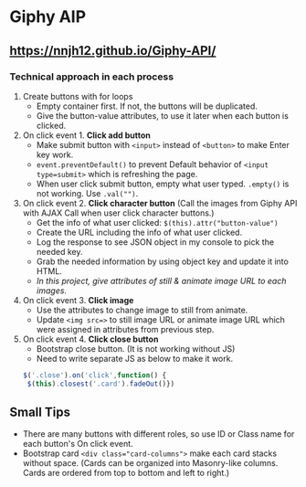 # Giphy AIP
## https://nnjh12.github.io/Giphy-API/

### Technical approach in each process
1. Create buttons with for loops
    * Empty container first. If not, the buttons will be duplicated.
    * Give the button-value attributes, to use it later when each button is clicked.
1. On click event 1. **Click add button**
    * Make submit button with `<input>` instead of `<button>` to make Enter key work.
    * `event.preventDefault()` to prevent Default behavior of `<input type=submit>` which is refreshing the page.
    * When user click submit button, empty what user typed. `.empty()` is not working. Use `.val("")`.
1. On click event 2. **Click character button** (Call the images from Giphy API with AJAX Call when user click character buttons.)
    * Get the info of what user clicked: `$(this).attr("button-value")`
    * Create the URL including the info of what user clicked.
    * Log the response to see JSON object in my console to pick the needed key.
    * Grab the needed information by using object key and update it into HTML.
    * *In this project, give attributes of still & animate image URL to each images.*
1. On click event 3. **Click image**
    * Use the attributes to change image to still from animate.
    * Update `<img src=>` to still image URL or animate image URL which were assigned in attributes from previous step.
1. On click event 4. **Click close button**
    * Bootstrap close button. (It is not working without JS)
    * Need to write separate JS as below to make it work.
   ```javascript
   $('.close').on('click',function() {
    $(this).closest('.card').fadeOut()})
    ```


## Small Tips
* There are many buttons with different roles, so use ID or Class name for each button's On click event. 
* Bootstrap card `<div class="card-columns">` make each card stacks without space.
  (Cards can be organized into Masonry-like columns. Cards are ordered from top to bottom and left to right.)
